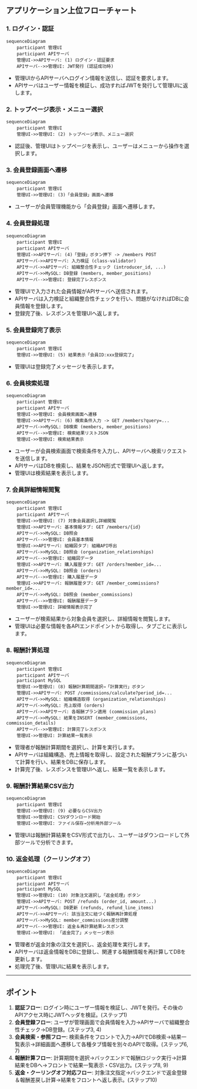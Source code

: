 ## アプリケーション上位フローチャート

### 1. ログイン・認証

```mermaid
sequenceDiagram
    participant 管理UI
    participant APIサーバ
    管理UI->>APIサーバ: (1) ログイン・認証要求
    APIサーバ-->>管理UI: JWT発行 (認証成功時)

```

- 管理UIからAPIサーバへログイン情報を送信し、認証を要求します。
- APIサーバはユーザー情報を検証し、成功すればJWTを発行して管理UIに返します。

### 2. トップページ表示・メニュー選択

```mermaid
sequenceDiagram
    participant 管理UI
    管理UI->>管理UI: (2) トップページ表示、メニュー選択

```

- 認証後、管理UIはトップページを表示し、ユーザーはメニューから操作を選択します。

### 3. 会員登録画面へ遷移

```mermaid
sequenceDiagram
    participant 管理UI
    管理UI->>管理UI: (3)「会員登録」画面へ遷移

```

- ユーザーが会員管理機能から「会員登録」画面へ遷移します。

### 4. 会員登録処理

```mermaid
sequenceDiagram
    participant 管理UI
    participant APIサーバ
    管理UI->>APIサーバ: (4)「登録」ボタン押下 -> /members POST
    APIサーバ->>APIサーバ: 入力検証 (class-validator)
    APIサーバ->>APIサーバ: 組織整合性チェック (introducer_id, ...)
    APIサーバ->>MySQL: DB登録 (members, member_positions)
    APIサーバ-->>管理UI: 登録完了レスポンス

```

- 管理UIで入力された会員情報がAPIサーバへ送信されます。
- APIサーバは入力検証と組織整合性チェックを行い、問題がなければDBに会員情報を登録します。
- 登録完了後、レスポンスを管理UIへ返します。

### 5. 会員登録完了表示

```mermaid
sequenceDiagram
    participant 管理UI
    管理UI->>管理UI: (5) 結果表示「会員ID:xxx登録完了」

```

- 管理UIは登録完了メッセージを表示します。

### 6. 会員検索処理

```mermaid
sequenceDiagram
    participant 管理UI
    participant APIサーバ
    管理UI->>管理UI: 会員検索画面へ遷移
    管理UI->>APIサーバ: (6) 検索条件入力 -> GET /members?query=...
    APIサーバ->>MySQL: DB検索 (members, member_positions)
    APIサーバ-->>管理UI: 検索結果リストJSON
    管理UI->>管理UI: 検索結果表示

```

- ユーザーが会員検索画面で検索条件を入力し、APIサーバへ検索リクエストを送信します。
- APIサーバはDBを検索し、結果をJSON形式で管理UIへ返します。
- 管理UIは検索結果を表示します。

### 7. 会員詳細情報閲覧

```mermaid
sequenceDiagram
    participant 管理UI
    participant APIサーバ
    管理UI->>管理UI: (7) 対象会員選択し詳細閲覧
    管理UI->>APIサーバ: 基本情報タブ: GET /members/{id}
    APIサーバ->>MySQL: DB照会
    APIサーバ-->>管理UI: 会員基本情報
    管理UI->>APIサーバ: 組織図タブ: 組織API呼出
    APIサーバ->>MySQL: DB照会 (organization_relationships)
    APIサーバ-->>管理UI: 組織図データ
    管理UI->>APIサーバ: 購入履歴タブ: GET /orders?member_id=...
    APIサーバ->>MySQL: DB照会 (orders)
    APIサーバ-->>管理UI: 購入履歴データ
    管理UI->>APIサーバ: 報酬履歴タブ: GET /member_commissions?member_id=...
    APIサーバ->>MySQL: DB照会 (member_commissions)
    APIサーバ-->>管理UI: 報酬履歴データ
    管理UI->>管理UI: 詳細情報表示完了

```

- ユーザーが検索結果から対象会員を選択し、詳細情報を閲覧します。
- 管理UIは必要な情報を各APIエンドポイントから取得し、タブごとに表示します。

### 8. 報酬計算処理

```mermaid
sequenceDiagram
    participant 管理UI
    participant APIサーバ
    participant MySQL
    管理UI->>管理UI: (8) 報酬計算期間選択→「計算実行」ボタン
    管理UI->>APIサーバ: POST /commissions/calculate?period_id=...
    APIサーバ->>MySQL: 組織構造取得 (organization_relationships)
    APIサーバ->>MySQL: 売上取得 (orders)
    APIサーバ->>APIサーバ: 各報酬プラン適用 (commission_plans)
    APIサーバ->>MySQL: 結果をINSERT (member_commissions, commission_details)
    APIサーバ-->>管理UI: 計算完了レスポンス
    管理UI->>管理UI: 計算結果一覧表示

```

- 管理者が報酬計算期間を選択し、計算を実行します。
- APIサーバは組織構造、売上情報を取得し、設定された報酬プランに基づいて計算を行い、結果をDBに保存します。
- 計算完了後、レスポンスを管理UIへ返し、結果一覧を表示します。

### 9. 報酬計算結果CSV出力

```mermaid
sequenceDiagram
    participant 管理UI
    管理UI->>管理UI: (9) 必要ならCSV出力
    管理UI->>管理UI: CSVダウンロード開始
    管理UI->>管理UI: ファイル保存→分析用外部ツール

```

- 管理UIは報酬計算結果をCSV形式で出力し、ユーザーはダウンロードして外部ツールで分析できます。

### 10. 返金処理（クーリングオフ）

```mermaid
sequenceDiagram
    participant 管理UI
    participant APIサーバ
    participant MySQL
    管理UI->>管理UI: (10) 対象注文選択し「返金処理」ボタン
    管理UI->>APIサーバ: POST /refunds (order_id, amount...)
    APIサーバ->>MySQL: DB更新 (refunds, refund_line_items)
    APIサーバ->>APIサーバ: 該当注文に紐づく報酬再計算処理
    APIサーバ->>MySQL: member_commissions差分調整
    APIサーバ-->>管理UI: 返金＆再計算結果レスポンス
    管理UI->>管理UI: 「返金完了」メッセージ表示

```

- 管理者が返金対象の注文を選択し、返金処理を実行します。
- APIサーバは返金情報をDBに登録し、関連する報酬情報を再計算してDBを更新します。
- 処理完了後、管理UIに結果を表示します。

---

## ポイント

1. **認証フロー**: ログイン時にユーザー情報を検証し、JWTを発行。その後のAPIアクセス時にJWTヘッダを検証。(ステップ1)
2. **会員登録フロー**: ユーザが管理画面で会員情報を入力→APIサーバで組織整合性チェック→DB登録。(ステップ3, 4)
3. **会員検索・参照フロー**: 検索条件をフロントで入力→APIでDB検索→結果一覧表示→詳細画面へ遷移して各種タブ情報を別々のAPIで取得。(ステップ6, 7)
4. **報酬計算フロー**: 計算期間を選択→バックエンドで報酬ロジック実行→計算結果をDBへ→フロントで結果一覧表示・CSV出力。(ステップ8, 9)
5. **返金・クーリングオフ対応フロー**: 対象注文指定→バックエンドで返金登録＆報酬差戻し計算→結果をフロントへ返し表示。(ステップ10)
